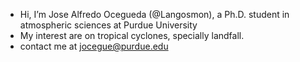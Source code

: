 - Hi, I’m Jose Alfredo Ocegueda (@Langosmon), a Ph.D. student in atmospheric sciences at Purdue University
- My interest are on tropical cyclones, specially landfall.
- contact me at jocegue@purdue.edu

<!---
Langosmon/Langosmon is a ✨ special ✨ repository because its `README.md` (this file) appears on your GitHub profile.
You can click the Preview link to take a look at your changes.
--->
